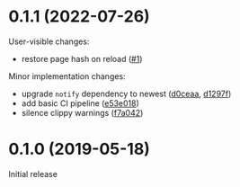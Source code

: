 # 0.1.1 (2022-07-26)

User-visible changes:
- restore page hash on reload ([#1](https://github.com/sbarral/spook/pull/1))

Minor implementation changes:
- upgrade `notify` dependency to newest ([d0ceaa](https://github.com/sbarral/spook/commit/e53e01830400f92c52e1f0eb10eb8e3a5e699da8), [d1297f](https://github.com/sbarral/spook/commit/d1297ff1d3eb9c6034ef12678aa53ad9e8f4136a))
- add basic CI pipeline ([e53e018](https://github.com/sbarral/spook/commit/e53e01830400f92c52e1f0eb10eb8e3a5e699da8))
- silence clippy warnings ([f7a042](https://github.com/sbarral/spook/commit/f7a042de54097942af0ff7ffba484e3a6377f99e))

# 0.1.0 (2019-05-18)

Initial release
